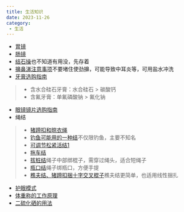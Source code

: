 ```yaml
---
title: 生活知识
date: 2023-11-26
category:
 - 生活
---
```

- [胃镜](https://www.bilibili.com/video/BV1H64y1W7vZ)
- [肠镜](https://www.bilibili.com/video/BV1HC4y1Y7MX)
- [结石操](https://www.bilibili.com/video/BV1fC4y1y7bk)也不知道有用没，先存着
- [擤鼻涕注意事项](https://www.bilibili.com/video/BV1qi4y1h7hD)不要堵住使劲擤，可能导致中耳炎等，可用盐水冲洗
- [牙膏选购指南](https://www.bilibili.com/video/BV1H8411i7Hi)
> - 含水合硅石牙膏：水合硅石 > 碳酸钙
> - 含氟牙膏：单氟磷酸钠 > 氟化钠

- [眼镜镜片选购指南](https://www.bilibili.com/video/BV1aa4y1B7FL)
- 绳结
> - [猪蹄扣和晾衣绳](https://www.bilibili.com/video/BV1Kt4y1R7v7)
> - [钓鱼可能用的一种结](https://www.bilibili.com/video/BV19w411V756)不仅限钓鱼，主要不知名
> - [可调节松紧活结1](https://www.bilibili.com/video/BV1oe411Z7U2)
> - [拖车结](https://www.bilibili.com/video/BV1LW4y1N7qy)
> - [拔桩结](https://www.bilibili.com/video/BV1eN4y1h7mH)绳子中部绑棍子，需穿过绳头，适合短绳子
> - [瓶口结](https://www.bilibili.com/video/BV1BW4y1F7pg)绳子绑瓶口，方便手提
> - [樵夫结、猪蹄扣捆十字交叉棍子](https://www.bilibili.com/video/BV1BW4y1F7pg)樵夫结更简单，也适用线性捆扎

- [护眼模式](https://www.bilibili.com/video/BV1ZG411r7pC)
- [体重称的工作原理](https://www.bilibili.com/video/BV17W4y1w7yh)
- [二硫化硒的用法](https://www.bilibili.com/video/BV1g94y1K7qE)